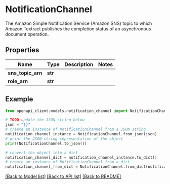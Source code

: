 # NotificationChannel

The Amazon Simple Notification Service (Amazon SNS) topic to which Amazon Textract publishes the completion status of an asynchronous document operation. 

## Properties

Name | Type | Description | Notes
------------ | ------------- | ------------- | -------------
**sns_topic_arn** | **str** |  | 
**role_arn** | **str** |  | 

## Example

```python
from openapi_client.models.notification_channel import NotificationChannel

# TODO update the JSON string below
json = "{}"
# create an instance of NotificationChannel from a JSON string
notification_channel_instance = NotificationChannel.from_json(json)
# print the JSON string representation of the object
print(NotificationChannel.to_json())

# convert the object into a dict
notification_channel_dict = notification_channel_instance.to_dict()
# create an instance of NotificationChannel from a dict
notification_channel_from_dict = NotificationChannel.from_dict(notification_channel_dict)
```
[[Back to Model list]](../README.md#documentation-for-models) [[Back to API list]](../README.md#documentation-for-api-endpoints) [[Back to README]](../README.md)


